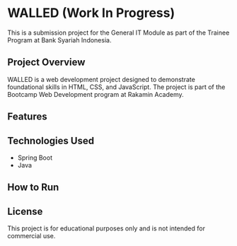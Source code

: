 # WALLED (Work In Progress)
This is a submission project for the General IT Module as part of the Trainee Program at Bank Syariah Indonesia.

## Project Overview
WALLED is a web development project designed to demonstrate foundational skills in HTML, CSS, and JavaScript. The project is part of the Bootcamp Web Development program at Rakamin Academy.

## Features

## Technologies Used
 - Spring Boot
 - Java

## How to Run

## License
This project is for educational purposes only and is not intended for commercial use.
